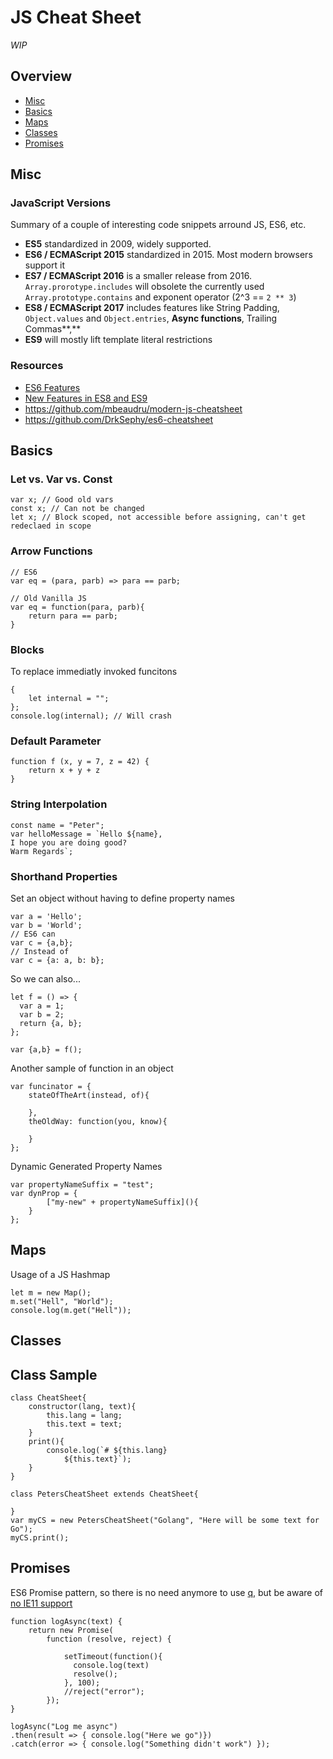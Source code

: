 # JS Cheat Sheet
*WIP*
## Overview
- [Misc](#Misc)
- [Basics](#Basics)
- [Maps](#Maps)
- [Classes](#Classes)
- [Promises](#Promises)

## Misc

### JavaScript Versions
Summary of a couple of interesting code snippets arround JS, ES6, etc.

- **ES5** standardized in 2009, widely supported.
- **ES6 / ECMAScript 2015** standardized in 2015. Most modern browsers support it
- **ES7 / ECMAScript 2016** is a smaller release from 2016. `Array.prorotype.includes` will obsolete the currently used `Array.prototype.contains` and exponent operator (2^3 == `2 ** 3`)
- **ES8 / ECMAScript 2017** includes features like String Padding, `Object.values` and `Object.entries`, **Async functions**, Trailing Commas**,**
- **ES9** will mostly lift template literal restrictions

### Resources
- [ES6 Features](http://es6-features.org/#Constants)
- [New Features in ES8 and ES9](https://hackernoon.com/es8-was-released-and-here-are-its-main-new-features-ee9c394adf66)
- https://github.com/mbeaudru/modern-js-cheatsheet
- https://github.com/DrkSephy/es6-cheatsheet


## Basics

### Let vs. Var vs. Const
```JS
var x; // Good old vars
const x; // Can not be changed
let x; // Block scoped, not accessible before assigning, can't get redeclaed in scope
```

### Arrow Functions

```JS
// ES6
var eq = (para, parb) => para == parb;

// Old Vanilla JS
var eq = function(para, parb){
	return para == parb;
}
```

### Blocks
To replace immediatly invoked funcitons
```JS
{
	let internal = "";
};
console.log(internal); // Will crash
```


### Default Parameter
```JS
function f (x, y = 7, z = 42) {
    return x + y + z
}
```

### String Interpolation
```JS
const name = "Peter";
var helloMessage = `Hello ${name},
I hope you are doing good?
Warm Regards`;
```

### Shorthand Properties
Set an object without having to define property names

```JS
var a = 'Hello';
var b = 'World';
// ES6 can
var c = {a,b};
// Instead of
var c = {a: a, b: b};
```

So we can also...
```JS
let f = () => {
  var a = 1;
  var b = 2;
  return {a, b};
};

var {a,b} = f();
```

Another sample of function in an object
```JS
var funcinator = {
	stateOfTheArt(instead, of){

	},
	theOldWay: function(you, know){

	}
};
```
Dynamic Generated Property Names
```JS
var propertyNameSuffix = "test";
var dynProp = {
		["my-new" + propertyNameSuffix](){
	}
};
```

## Maps
Usage of a JS Hashmap
```JS
let m = new Map();
m.set("Hell", "World");
console.log(m.get("Hell"));
```

## Classes

## Class Sample
```JS
class CheatSheet{
	constructor(lang, text){
		this.lang = lang;
		this.text = text;
	}
	print(){
		console.log(`# ${this.lang}
			${this.text}`);
	}
}

class PetersCheatSheet extends CheatSheet{

}
var myCS = new PetersCheatSheet("Golang", "Here will be some text for Go");
myCS.print();
```

## Promises
ES6 Promise pattern, so there is no need anymore to use [q](https://github.com/kriskowal/q), but be aware of [no IE11 support](https://caniuse.com/#feat=promises)
```JS
function logAsync(text) {
    return new Promise(
        function (resolve, reject) {

            setTimeout(function(){
              console.log(text)
              resolve();              
            }, 100);
            //reject("error");
        });
}

logAsync("Log me async")
.then(result => { console.log("Here we go")})
.catch(error => { console.log("Something didn't work") });
```
